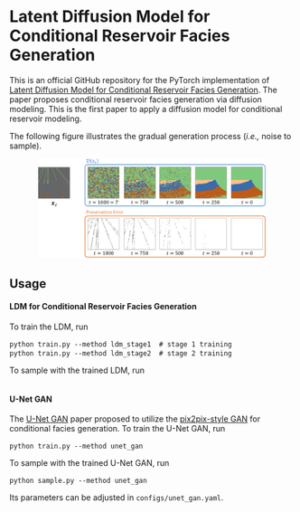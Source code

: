 # Latent Diffusion Model for Conditional Reservoir Facies Generation

This is an official GitHub repository for the PyTorch implementation of [Latent Diffusion Model for Conditional Reservoir Facies Generation](https://arxiv.org/abs/2311.01968#:~:text=Latent%20Diffusion%20Model%20for%20Conditional%20Reservoir%20Facies%20Generation,-Daesoo%20Lee%2C%20Oscar&text=Creating%20accurate%20and%20geologically%20realistic,the%20oil%20and%20gas%20sector.).
The paper proposes conditional reservoir facies generation via diffusion modeling.
This is the first paper to apply a diffusion model for conditional reservoir modeling.

The following figure illustrates the gradual generation process (_i.e.,_ noise to sample).

<p align="center">
<img src=".fig/gradual_sampling_process.png" alt="" width=80% height=80%>
</p>


## Usage

#### LDM for Conditional Reservoir Facies Generation
To train the LDM, run
```commandline
python train.py --method ldm_stage1  # stage 1 training
python train.py --method ldm_stage2  # stage 2 training
```
To sample with the trained LDM, run
```commandline

```


#### U-Net GAN
The [U-Net GAN](https://link.springer.com/article/10.1007/s10596-020-10027-w) paper proposed to utilize the [pix2pix-style GAN](https://arxiv.org/abs/1611.07004) for conditional facies generation.
To train the U-Net GAN, run
```commandline
python train.py --method unet_gan
```
To sample with the trained U-Net GAN, run
```commandline
python sample.py --method unet_gan
```
Its parameters can be adjusted in `configs/unet_gan.yaml`.


